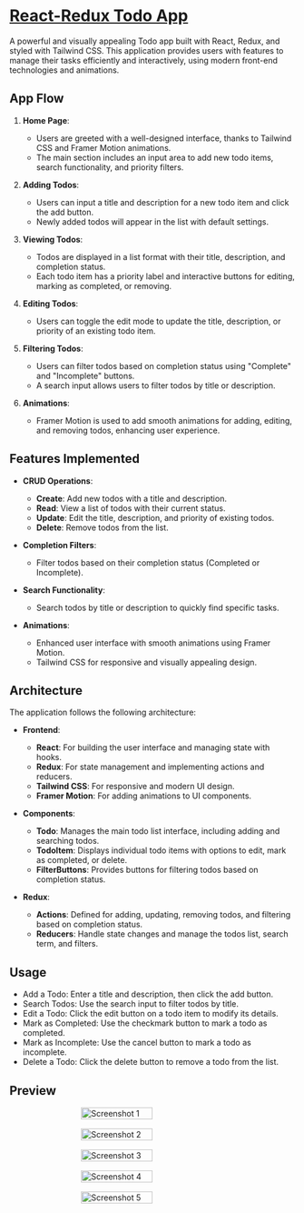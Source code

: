 # [React-Redux Todo App](https://todo-6x722mmgk-hyperfoxs-projects.vercel.app/)

A powerful and visually appealing Todo app built with React, Redux, and styled with Tailwind CSS. This application provides users with features to manage their tasks efficiently and interactively, using modern front-end technologies and animations.

## App Flow

1. **Home Page**: 
   - Users are greeted with a well-designed interface, thanks to Tailwind CSS and Framer Motion animations.
   - The main section includes an input area to add new todo items, search functionality, and priority filters.

2. **Adding Todos**:
   - Users can input a title and description for a new todo item and click the add button.
   - Newly added todos will appear in the list with default settings.

3. **Viewing Todos**:
   - Todos are displayed in a list format with their title, description, and completion status.
   - Each todo item has a priority label and interactive buttons for editing, marking as completed, or removing.

4. **Editing Todos**:
   - Users can toggle the edit mode to update the title, description, or priority of an existing todo item.

5. **Filtering Todos**:
   - Users can filter todos based on completion status using "Complete" and "Incomplete" buttons.
   - A search input allows users to filter todos by title or description.

6. **Animations**:
   - Framer Motion is used to add smooth animations for adding, editing, and removing todos, enhancing user experience.

## Features Implemented

- **CRUD Operations**: 
  - **Create**: Add new todos with a title and description.
  - **Read**: View a list of todos with their current status.
  - **Update**: Edit the title, description, and priority of existing todos.
  - **Delete**: Remove todos from the list.

- **Completion Filters**:
  - Filter todos based on their completion status (Completed or Incomplete).

- **Search Functionality**:
  - Search todos by title or description to quickly find specific tasks.

- **Animations**:
  - Enhanced user interface with smooth animations using Framer Motion.
  - Tailwind CSS for responsive and visually appealing design.

## Architecture

The application follows the following architecture:

- **Frontend**:
  - **React**: For building the user interface and managing state with hooks.
  - **Redux**: For state management and implementing actions and reducers.
  - **Tailwind CSS**: For responsive and modern UI design.
  - **Framer Motion**: For adding animations to UI components.

- **Components**:
  - **Todo**: Manages the main todo list interface, including adding and searching todos.
  - **TodoItem**: Displays individual todo items with options to edit, mark as completed, or delete.
  - **FilterButtons**: Provides buttons for filtering todos based on completion status.

- **Redux**:
  - **Actions**: Defined for adding, updating, removing todos, and filtering based on completion status.
  - **Reducers**: Handle state changes and manage the todos list, search term, and filters.
 
## Usage
- Add a Todo: Enter a title and description, then click the add button.
- Search Todos: Use the search input to filter todos by title.
- Edit a Todo: Click the edit button on a todo item to modify its details.
- Mark as Completed: Use the checkmark button to mark a todo as completed.
- Mark as Incomplete: Use the cancel button to mark a todo as incomplete.
- Delete a Todo: Click the delete button to remove a todo from the list.

## Preview

<div style="display: flex; flex-wrap: wrap; gap: 16px; justify-content: center;">
  <img src="https://github.com/user-attachments/assets/15522922-19c7-4a26-a0eb-c6718d20f29a" alt="Screenshot 1" style="width: 50%; max-width: 300px;" />
  <img src="https://github.com/user-attachments/assets/5cd3604c-d140-4b18-9249-02a110ede90b" alt="Screenshot 2" style="width: 50%; max-width: 300px;" />
  <img src="https://github.com/user-attachments/assets/5ff72779-3a8e-45a9-a5ae-49fdcb661552" alt="Screenshot 3" style="width: 50%; max-width: 300px;" />
  <img src="https://github.com/user-attachments/assets/bea4e474-2c72-446d-8113-db116036b7fb" alt="Screenshot 4" style="width: 50%; max-width: 300px;" />
  <img src="https://github.com/user-attachments/assets/af276e70-dcb6-45db-af2f-61a5174ca2f8" alt="Screenshot 5" style="width: 50%; max-width: 300px;" />
</div>
